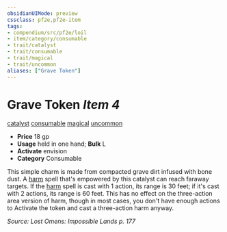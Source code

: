 ```yaml
---
obsidianUIMode: preview
cssclass: pf2e,pf2e-item
tags:
- compendium/src/pf2e/loil
- item/category/consumable
- trait/catalyst
- trait/consumable
- trait/magical
- trait/uncommon
aliases: ["Grave Token"]
---
```

# Grave Token *Item 4*  
[catalyst](rules/traits/catalyst-som.md)  [consumable](rules/traits/consumable.md)  [magical](rules/traits/magical.md)  [uncommon](rules/traits/uncommon.md)  

- **Price** 18 gp
- **Usage** held in one hand; **Bulk** L
- **Activate** envision
- **Category** Consumable

This simple charm is made from compacted grave dirt infused with bone dust. A [harm](compendium/spells/harm.md) spell that's empowered by this catalyst can reach faraway targets. If the [harm](compendium/spells/harm.md) spell is cast with 1 action, its range is 30 feet; if it's cast with 2 actions, its range is 60 feet. This has no effect on the three-action area version of harm, though in most cases, you don't have enough actions to Activate the token and cast a three-action harm anyway.

*Source: Lost Omens: Impossible Lands p. 177*